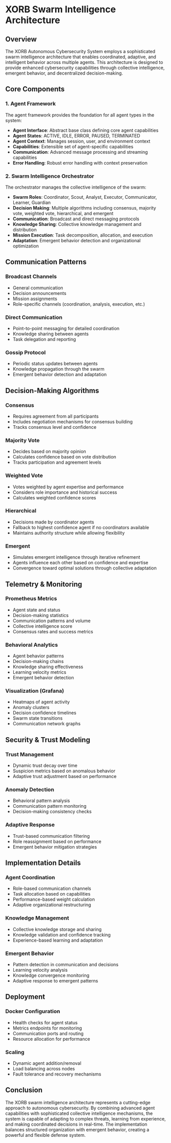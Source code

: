 # XORB Swarm Intelligence Architecture

## Overview
The XORB Autonomous Cybersecurity System employs a sophisticated swarm intelligence architecture that enables coordinated, adaptive, and intelligent behavior across multiple agents. This architecture is designed to provide enhanced cybersecurity capabilities through collective intelligence, emergent behavior, and decentralized decision-making.

## Core Components

### 1. Agent Framework
The agent framework provides the foundation for all agent types in the system:

- **Agent Interface**: Abstract base class defining core agent capabilities
- **Agent States**: ACTIVE, IDLE, ERROR, PAUSED, TERMINATED
- **Agent Context**: Manages session, user, and environment context
- **Capabilities**: Extensible set of agent-specific capabilities
- **Communication**: Advanced message processing and streaming capabilities
- **Error Handling**: Robust error handling with context preservation

### 2. Swarm Intelligence Orchestrator
The orchestrator manages the collective intelligence of the swarm:

- **Swarm Roles**: Coordinator, Scout, Analyst, Executor, Communicator, Learner, Guardian
- **Decision Making**: Multiple algorithms including consensus, majority vote, weighted vote, hierarchical, and emergent
- **Communication**: Broadcast and direct messaging protocols
- **Knowledge Sharing**: Collective knowledge management and distribution
- **Mission Execution**: Task decomposition, allocation, and execution
- **Adaptation**: Emergent behavior detection and organizational optimization

## Communication Patterns

### Broadcast Channels
- General communication
- Decision announcements
- Mission assignments
- Role-specific channels (coordination, analysis, execution, etc.)

### Direct Communication
- Point-to-point messaging for detailed coordination
- Knowledge sharing between agents
- Task delegation and reporting

### Gossip Protocol
- Periodic status updates between agents
- Knowledge propagation through the swarm
- Emergent behavior detection and adaptation

## Decision-Making Algorithms

### Consensus
- Requires agreement from all participants
- Includes negotiation mechanisms for consensus building
- Tracks consensus level and confidence

### Majority Vote
- Decides based on majority opinion
- Calculates confidence based on vote distribution
- Tracks participation and agreement levels

### Weighted Vote
- Votes weighted by agent expertise and performance
- Considers role importance and historical success
- Calculates weighted confidence scores

### Hierarchical
- Decisions made by coordinator agents
- Fallback to highest confidence agent if no coordinators available
- Maintains authority structure while allowing flexibility

### Emergent
- Simulates emergent intelligence through iterative refinement
- Agents influence each other based on confidence and expertise
- Convergence toward optimal solutions through collective adaptation

## Telemetry & Monitoring

### Prometheus Metrics
- Agent state and status
- Decision-making statistics
- Communication patterns and volume
- Collective intelligence score
- Consensus rates and success metrics

### Behavioral Analytics
- Agent behavior patterns
- Decision-making chains
- Knowledge sharing effectiveness
- Learning velocity metrics
- Emergent behavior detection

### Visualization (Grafana)
- Heatmaps of agent activity
- Anomaly clusters
- Decision confidence timelines
- Swarm state transitions
- Communication network graphs

## Security & Trust Modeling

### Trust Management
- Dynamic trust decay over time
- Suspicion metrics based on anomalous behavior
- Adaptive trust adjustment based on performance

### Anomaly Detection
- Behavioral pattern analysis
- Communication pattern monitoring
- Decision-making consistency checks

### Adaptive Response
- Trust-based communication filtering
- Role reassignment based on performance
- Emergent behavior mitigation strategies

## Implementation Details

### Agent Coordination
- Role-based communication channels
- Task allocation based on capabilities
- Performance-based weight calculation
- Adaptive organizational restructuring

### Knowledge Management
- Collective knowledge storage and sharing
- Knowledge validation and confidence tracking
- Experience-based learning and adaptation

### Emergent Behavior
- Pattern detection in communication and decisions
- Learning velocity analysis
- Knowledge convergence monitoring
- Adaptive response to emergent patterns

## Deployment

### Docker Configuration
- Health checks for agent status
- Metrics endpoints for monitoring
- Communication ports and routing
- Resource allocation for performance

### Scaling
- Dynamic agent addition/removal
- Load balancing across nodes
- Fault tolerance and recovery mechanisms

## Conclusion
The XORB swarm intelligence architecture represents a cutting-edge approach to autonomous cybersecurity. By combining advanced agent capabilities with sophisticated collective intelligence mechanisms, the system is capable of adapting to complex threats, learning from experience, and making coordinated decisions in real-time. The implementation balances structured organization with emergent behavior, creating a powerful and flexible defense system.
